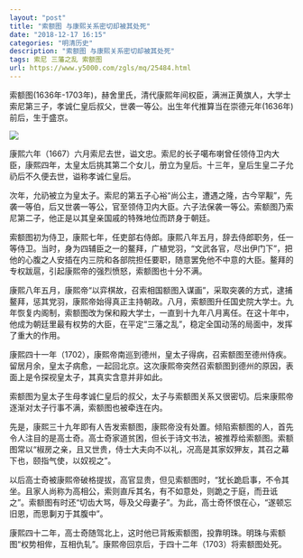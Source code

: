 ```yaml
---
layout: "post"
title: "索额图 与康熙关系密切却被其处死"
date: "2018-12-17 16:15"
categories: "明清历史"
description: "索额图 与康熙关系密切却被其处死"
tags: 索尼 三藩之乱 索额图
url: https://www.y5000.com/zgls/mq/25484.html
---
```






索额图(1636年-1703年)，赫舍里氏，清代康熙年间权臣，满洲正黄旗人，大学士索尼第三子，孝诚仁皇后叔父，世袭一等公。出生年代推算当在崇德元年(1636年)前后，生于盛京。

![](https://img.y5000.com/uploads/allimg/170913/13-1F913094H12a.jpg)

康熙六年（1667）六月索尼去世，谥文忠。索尼的长子噶布喇曾任领侍卫内大臣，康熙四年，太皇太后挑其第二个女儿，册立为皇后。十三年，皇后生皇二子允礽后不久便去世，谥称孝诚仁皇后。

次年，允礽被立为皇太子。索尼的第五子心裕“尚公主，遭遇之隆，古今罕觏”，先袭一等伯，后又世袭一等公，官至领侍卫内大臣。六子法保袭一等公。索额图乃索尼第二子，他正是以其皇亲国戚的特殊地位而跻身于朝廷。

索额图初为侍卫，康熙七年，任吏部右侍郎。康熙八年五月，辞去侍郎职务，任一等侍卫。当时，身为四辅臣之一的鳌拜，广植党羽，“文武各官，尽出伊门下”，把他的心腹之人安插在内三院和各部院担任要职，随意罢免他不中意的大臣。鳌拜的专权跋扈，引起康熙帝的强烈愤怒，索额图也十分不满。

康熙八年五月，康熙帝“以弈棋故，召索相国额图入谋画”，采取突袭的方式，逮捕鳌拜，惩其党羽，康熙帝始得真正主持朝政。八月，索额图升任国史院大学士。九年恢复内阁制，索额图改为保和殿大学士，一直到十九年八月离任。在这十年中，他成为朝廷里最有权势的大臣，在平定“三藩之乱”，稳定全国动荡的局面中，发挥了重大的作用。

康熙四十一年（1702），康熙帝南巡到德州，皇太子得病，召索额图至德州侍疾。留居月余，皇太子病愈，一起回北京。这次康熙帝突然召索额图到德州的原因，表面上是令探视皇太子，其真实含意并非如此。

索额图为皇太子生母孝诚仁皇后的叔父，太子与索额图关系又很密切。后来康熙帝逐渐对太子行事不满，索额图也被牵连在内。

先是，康熙三十九年即有人告发索额图，康熙帝没有处置。倾陷索额图的人，首先令人注目的是高士奇。高士奇家道贫困，但长于诗文书法，被推荐给索额图。索额图常以“椒房之亲，且又世贵，侍士大夫向不以礼，况高是其家奴狎友，其召之幕下也，颐指气使，以奴视之”。

以后高士奇被康熙帝破格提拔，高官显贵，但见索额图时，“犹长跪启事，不令其坐。且家人尚称为高相公，索则直斥其名，有不如意处，则跪之于庭，而丑诋之”。索额图有时还“切齿大骂，辱及父母妻子”。为此，高士奇怀恨在心，“遂顿忘旧恩，而思剚刃于其腹中”。

康熙四十二年，高士奇随驾北上，这时他已背叛索额图，投靠明珠。明珠与索额图“权势相侔，互相仇轧”。康熙帝回京后，于四十二年（1703）将索额图处死。
